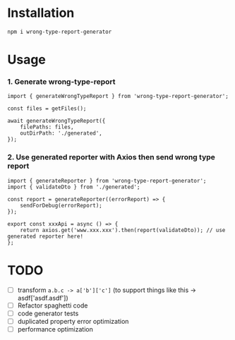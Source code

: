 # Installation

`npm i wrong-type-report-generator`

# Usage

### 1. Generate wrong-type-report

```tsx
import { generateWrongTypeReport } from 'wrong-type-report-generator';

const files = getFiles();

await generateWrongTypeReport({
    filePaths: files,
    outDirPath: './generated',
});
```

### 2. Use generated reporter with Axios then send wrong type report

```tsx
import { generateReporter } from 'wrong-type-report-generator';
import { validateDto } from './generated';

const report = generateReporter((errorReport) => {
    sendForDebug(errorReport);
});

export const xxxApi = async () => {
    return axios.get('www.xxx.xxx').then(report(validateDto)); // use generated reporter here!
};
```

# TODO

-   [ ] transform `a.b.c -> a['b']['c']` (to support things like this -> asdf['asdf.asdf'])
-   [ ] Refactor spaghetti code
-   [ ] code generator tests
-   [ ] duplicated property error optimization
-   [ ] performance optimization
